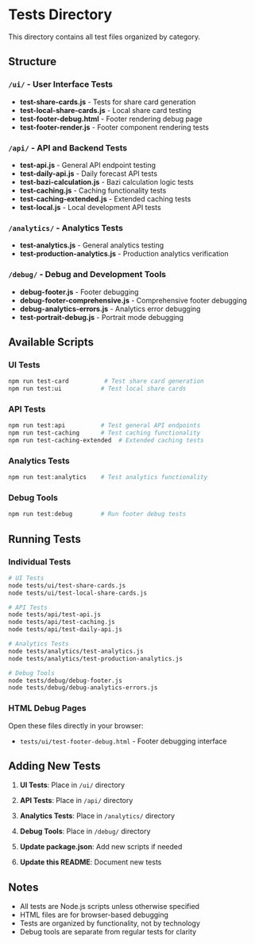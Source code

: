 # Tests Directory

This directory contains all test files organized by category.

## Structure

### `/ui/` - User Interface Tests
- **test-share-cards.js** - Tests for share card generation
- **test-local-share-cards.js** - Local share card testing
- **test-footer-debug.html** - Footer rendering debug page
- **test-footer-render.js** - Footer component rendering tests

### `/api/` - API and Backend Tests
- **test-api.js** - General API endpoint testing
- **test-daily-api.js** - Daily forecast API tests
- **test-bazi-calculation.js** - Bazi calculation logic tests
- **test-caching.js** - Caching functionality tests
- **test-caching-extended.js** - Extended caching tests
- **test-local.js** - Local development API tests

### `/analytics/` - Analytics Tests
- **test-analytics.js** - General analytics testing
- **test-production-analytics.js** - Production analytics verification

### `/debug/` - Debug and Development Tools
- **debug-footer.js** - Footer debugging
- **debug-footer-comprehensive.js** - Comprehensive footer debugging
- **debug-analytics-errors.js** - Analytics error debugging
- **test-portrait-debug.js** - Portrait mode debugging

## Available Scripts

### UI Tests
```bash
npm run test-card          # Test share card generation
npm run test:ui           # Test local share cards
```

### API Tests
```bash
npm run test:api          # Test general API endpoints
npm run test-caching      # Test caching functionality
npm run test-caching-extended  # Extended caching tests
```

### Analytics Tests
```bash
npm run test:analytics    # Test analytics functionality
```

### Debug Tools
```bash
npm run test:debug        # Run footer debug tests
```

## Running Tests

### Individual Tests
```bash
# UI Tests
node tests/ui/test-share-cards.js
node tests/ui/test-local-share-cards.js

# API Tests
node tests/api/test-api.js
node tests/api/test-caching.js
node tests/api/test-daily-api.js

# Analytics Tests
node tests/analytics/test-analytics.js
node tests/analytics/test-production-analytics.js

# Debug Tools
node tests/debug/debug-footer.js
node tests/debug/debug-analytics-errors.js
```

### HTML Debug Pages
Open these files directly in your browser:
- `tests/ui/test-footer-debug.html` - Footer debugging interface

## Adding New Tests

1. **UI Tests**: Place in `/ui/` directory
2. **API Tests**: Place in `/api/` directory  
3. **Analytics Tests**: Place in `/analytics/` directory
4. **Debug Tools**: Place in `/debug/` directory

5. **Update package.json**: Add new scripts if needed
6. **Update this README**: Document new tests

## Notes

- All tests are Node.js scripts unless otherwise specified
- HTML files are for browser-based debugging
- Tests are organized by functionality, not by technology
- Debug tools are separate from regular tests for clarity 